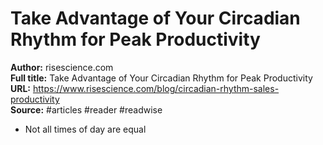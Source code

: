 # Take Advantage of Your Circadian Rhythm for Peak Productivity

**Author:** risescience.com  
**Full title:** Take Advantage of Your Circadian Rhythm for Peak Productivity  
**URL:** https://www.risescience.com/blog/circadian-rhythm-sales-productivity  
**Source:** #articles #reader #readwise

- Not all times of day are equal 
   
